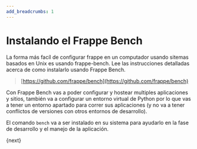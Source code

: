 ```yaml
---
add_breadcrumbs: 1
---
```

# Instalando el Frappe Bench

La forma más facíl de configurar frappe en un computador usando sitemas basados en Unix es usando frappe-bench. Lee las instrucciones detalladas acerca de como instalarlo usando Frappe Bench.

> [https://github.com/frappe/bench](https://github.com/frappe/bench)

Con Frappe Bench vas a poder configurar y hostear multiples aplicaciones y sitios, también va a configurar un entorno virtual de Python por lo que vas a tener un entorno apartado para correr sus aplicaciones (y no va a tener conflictos de versiones con otros entornos de desarrollo).

El comando `bench` va a ser instalado en su sistema para ayudarlo en la fase de desarrollo y el manejo de la aplicación.

{next}
